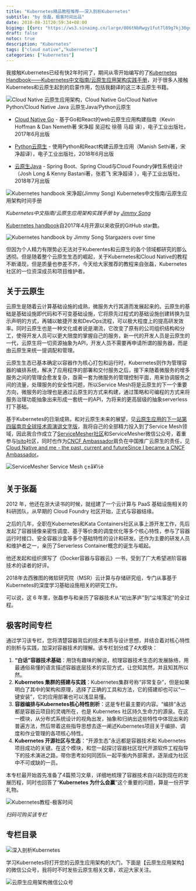 ```yaml
---
title: "Kubernetes精品教程推荐——深入剖析Kubernetes"
subtitle: "by 张磊，极客时间出品"
date: 2018-08-31T20:59:34+08:00
bigimg: [{src: "https://ws3.sinaimg.cn/large/006tNbRwgy1fut7l89g7kj30go09ft9j.jpg", desc: "Kubernetes|Beijing|Aug 31,2018"}]
draft: false
notoc: true
description: "Kubernetes"
tags: ["cloud native","kubernetes"]
categories: ["kubernetes"]
---
```


我接触Kubernetes已经有快2年时间了，期间从零开始编写的了[Kubernetes Handbook——Kubernetes中文指南/云原生应用架构实践手册](https://github.com/rootsongjc/kubernetes-handbook)，对于很多人接触Kubernetes和云原生起到的启蒙作用，包括我翻译的这三本云原生书籍。

![Cloud Native 云原生应用架构，Cloud Native Go/Cloud Native Python/Cloud Native Java 云原生Java/Python云原生](https://ws1.sinaimg.cn/large/00704eQkgy1frnpjmx3lyj31bc12xe2v.jpg)

- [Cloud Native Go](https://jimmysong.io/posts/cloud-native-go/) - 基于Go和React的web云原生应用构建指南（Kevin Hoffman & Dan Nemeth著 宋净超 吴迎松 徐蓓 马超 译），电子工业出版社，2017年6月出版

- [Python云原生](https://jimmysong.io/posts/cloud-native-python/) - 使用Python和React构建云原生应用（Manish Sethi著，宋净超译），电子工业出版社，2018年6月出版
- [云原生Java](https://jimmysong.io/posts/cloud-native-java/) - Spring Boot、Spring Cloud与Cloud Foundry弹性系统设计（Josh Long & Kenny Bastani著，张若飞 宋净超译 ），电子工业出版社，2018年7月出版

![Kubernetes handbook 宋净超(Jimmy Song) Kubernetes中文指南/云原生应用架构时间手册](https://ws1.sinaimg.cn/large/006tNbRwly1fut6ptsa4wj31e01tkk33.jpg)

_Kubernetes中文指南/云原生应用架构实践手册 by [Jimmy Song](htts://jimmysong.io)_

[Kubernetes handbook](https://github.com/rootsongjc/kubernetes-handbook)自2017年4月开源以来收获的GitHub star数。

![Kubernetes handbook by Jimmy Song Stargazers over time](https://starcharts.herokuapp.com/rootsongjc/kubernetes-handbook.svg)

但因为个人精力有限势必无法对于Kuberentes和云原生的各个领域都研究的那么透彻。但是随着整个云原生生态的崛起，关于Kubernetes和Cloud Native的教程不断涌现，但是质量也参差不齐，今天给大家推荐的教程来自张磊，Kubernetes社区的一位资深成员和项目维护者。

## 关于云原生


云原生是随着云计算基础设施的成熟，微服务大行其道而发展起来的。云原生的基础是基础设施即代码和不可变基础设施，它将原先过程式的基础设施创建转换为显示声明的方式，再辅以敏捷开发和DevOps流程，可以极大程度上的提高研发效率。同时云原生也是一种文化或者说是潮流，它改变了原有的公司组织结构和分工，使得开发人员可以更大限度的掌握自己的服务，新一代的开发人员是云原生的一代，云原生将一切资源抽象为API，开发人员不需要再申请所谓的服务器，而是由云原生来统一提调配和管理。

云原生生态已基本确定以容器作为核心打包和运行时，Kubernetes则作为管理容器的编排系统，解决了应用程序的部署和交付服务之后，接下来随着微服务的增多服务之间的管理会愈发复杂，亟需一套为微服务的管理控制平面，用来协调服务之间的流量，处理服务的安全性问题，所以Service Mesh将是云原生的下一个重要方向，微服务的治理也是通过云原生的方式来构建，通过策略和可编程的方式来将服务治理功能抽象出来形成一套统一的API，为将来的更高层级的抽象serverless打下基础。

基于Kubernetes的日渐成熟，和对云原生未来的展望，见[云原生应用的下一站第四届南京全球技术周演讲文字版](https://jimmysong.io/posts/the-next-stage-of-cloud-native-apps/)，我将自己的全部精力投入到了Service Mesh领域，因此我合作成立了[ServiceMesher社区](http://www.servicemesher.com)和ServiceMesher微信公众号，着重参与[Isito](https://istio.io/zh/)社区，同时也作为[CNCF Ambassador](https://www.cncf.io/people/ambassadors/)肩负在中国推广云原生的责任，见[Cloud Native and me - the past, current and futureSince I became a CNCF Ambassador](https://jimmysong.io/posts/cloud-native-and-me-the-past-current-and-future/)。

![ServiceMesher Service Mesh ç±å¥½è](https://ws1.sinaimg.cn/large/00704eQkly1fswhfttyooj3076076q3r.jpg)

## 关于张磊

2012 年，他还在浙大读书的时候，就组建了一个云计算与 PaaS 基础设施相关的科研团队，从早期的 Cloud Foundry 社区开始，正式与容器结缘。

之后的几年，全职在Kubernetes和Kata Containers社区从事上游开发工作，先后发起了容器镜像亲密性调度、基于等价类的调度优化等多个核心特性，参与了容器运行时接口、安全容器沙盒等多个基础特性的设计和研发。还作为主要的研发人员和维护者之一，亲历了Serverless Container概念的诞生与崛起。

他还发起和组织撰写了《Docker容器与容器云》一书，受到了广大希望进阶容器技术的读者的好评。

2018年去西雅图的微软研究院（MSR）云计算与存储研究组，专门从事基于Kubernetes的深度学习基础设施相关的研究工作。

可以说，这 6 年里，张磊参与和亲历了容器技术从“初出茅庐”到“尘埃落定”的全过程。

## 极客时间专栏

通过学习该专栏，您将清楚容器背后的技术本质与设计思想，并结合着对核心特性的剖析与实践，加深对容器技术的理解。该专栏划分成了4大模块：

1. **“白话”容器技术基础**：用饶有趣味的解说，梳理容器技术生态的发展脉络，用最通俗易懂的语言描述容器底层技术的实现方式，让您知其然，并且知其所以然。
2. **Kubernetes 集群的搭建与实践**：Kubernetes集群号称“非常复杂”，但是如果明白了其中的架构和原理，选择了正确的工具和方法，它的搭建却也可以“一键安装”，它的应用部署也可以浅显易懂。
3. **容器编排与Kubernetes核心特性剖析**：这是专栏最主要的内容。“编排”永远都是容器云项目的灵魂所在，也是 Kubernetes 社区持久生命力的源泉。在这一模块，从分布式系统设计的视角出发，抽象和归纳出这些特性中体现出来的普遍方法，然后带着这些指导思想去逐一阐述Kubernetes项目关于编排、调度和作业管理的各项核心特性。
4. **Kubernetes 开源社区与生态**：“开源生态”永远都是容器技术和 Kubernetes 项目成功的关键。在这个模块，和您一起探讨容器社区现代开源软件工程指导下的技术演进之路，带你思考如何同团队一起平衡内外部需求，逐渐成为社区中不可或缺的一员。

本专栏最开始首先准备了4篇预习文章，详细地梳理了容器技术自兴起到现在的发展历程，同时也回答了“**Kubernetes 为什么会赢**”这个重要的问题，算是一份开学礼物。

![Kubernetes教程-极客时间](https://ws3.sinaimg.cn/large/006tNbRwly1fut6ju5i7uj30oe17gdlz.jpg)

_扫码可购买该专栏_

## 专栏目录

![深入剖析Kubernetes](https://ws2.sinaimg.cn/large/006tNbRwly1fut74e450aj30ku2uidsp.jpg)

学习Kubernetes将打开您的云原生应用架构的大门，下面是【云原生应用架构】的微信公众号，我将时不时发些云原生相关文章，欢迎大家关注。

![云原生应用架构微信公众号](https://ws1.sinaimg.cn/large/00704eQkgy1frnpro3wcjj3076076aar.jpg)